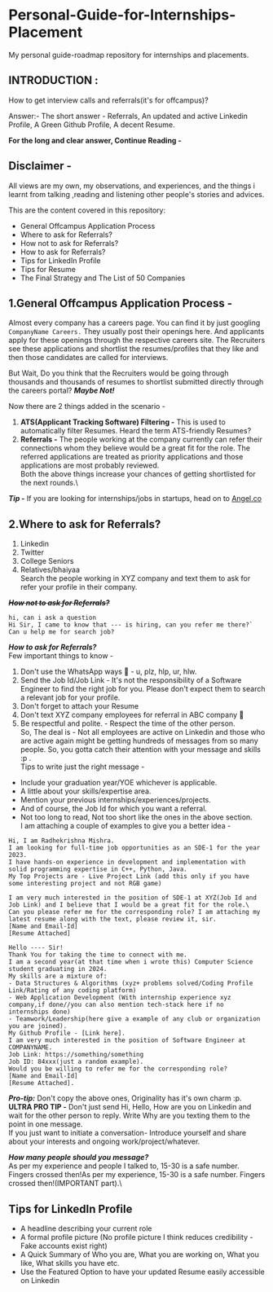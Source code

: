 # Personal-Guide-for-Internships-Placement
My personal guide-roadmap repository for internships and placements.


## INTRODUCTION :

How to get interview calls and referrals(it's for offcampus)?

Answer:- The short answer - Referrals, An updated and active Linkedin Profile, A Green Github Profile, A decent Resume.

__For the long and clear answer, Continue Reading -__

## Disclaimer - 
All views are my own, my observations, and experiences, and the things i learnt from talking ,reading and listening other people's stories and advices.

This are the content covered in this repository:

- General Offcampus Application Process
- Where to ask for Referrals?
- How not to ask for Referrals?
- How to ask for Referrals?
- Tips for LinkedIn Profile
- Tips for Resume
- The Final Strategy and The List of 50 Companies

## 1.General Offcampus Application Process -

Almost every company has a careers page. You can find it by just googling ``` CompanyName Careers. ``` They usually post their openings here. And applicants apply for these openings through the respective careers site. The Recruiters see these applications and shortlist the resumes/profiles that they like and then those candidates are called for interviews.

But Wait, Do you think that the Recruiters would be going through thousands and thousands of resumes to shortlist submitted directly through the careers portal? ***Maybe Not!***

Now there are 2 things added in the scenario -
1. **ATS(Applicant Tracking Software) Filtering -** This is used to automatically filter Resumes. Heard the term ATS-friendly Resumes?
2. **Referrals -** The people working at the company currently can refer their connections whom they believe would be a great fit for the role. The referred applications are treated as priority applications and those applications are most probably reviewed.\
Both the above things increase your chances of getting shortlisted for the next rounds.\

***Tip -*** If you are looking for internships/jobs in startups, head on to [Angel.co](https://angel.co/)

## 2.Where to ask for Referrals?
1. Linkedin
2. Twitter
3. College Seniors
4. Relatives/bhaiyaa\
Search the people working in XYZ company and text them to ask for refer your profile in their company.

~~***How not to ask for Referrals?***~~
```hlw, can you refer me
hi, can i ask a question
Hi Sir, I came to know that --- is hiring, can you refer me there?` 
Can u help me for search job?
```
***How to ask for Referrals?*** \
Few important things to know -
1. Don't use the WhatsApp ways 😬 - u, plz, hlp, ur, hlw.
2. Send the Job Id/Job Link - It's not the responsibility of a Software Engineer to find the right job for you. Please don't expect them to search a relevant job for your profile.
3. Don't forget to attach your Resume
4. Don't text XYZ company employees for referral in ABC company 😬
5. Be respectful and polite. - Respect the time of the other person.\
So, The deal is - Not all employees are active on Linkedin and those who are active again might be getting hundreds of messages from so many people. So, you gotta catch their attention with your message and skills :p .\
Tips to write just the right message -
- Include your graduation year/YOE whichever is applicable.
- A little about your skills/expertise area.
- Mention your previous internships/experiences/projects.
- And of course, the Job Id for which you want a referral.
- Not too long to read, Not too short like the ones in the above section.\
I am attaching a couple of examples to give you a better idea -

```
Hi, I am Radhekrishna Mishra. 
I am looking for full-time job opportunities as an SDE-1 for the year 2023.
I have hands-on experience in development and implementation with solid programming expertise in C++, Python, Java.
My Top Projects are - Live Project Link (add this only if you have some interesting project and not RGB game)
```
```
I am very much interested in the position of SDE-1 at XYZ(Job Id and Job Link) and I believe that I would be a great fit for the role.\
Can you please refer me for the corresponding role? I am attaching my latest resume along with the text, please review it, sir.
[Name and Email-Id]
[Resume Attached]
```
```
Hello ---- Sir!
Thank You for taking the time to connect with me. 
I am a second year(at that time when i wrote this) Computer Science student graduating in 2024.
My skills are a mixture of:
- Data Structures & Algorithms (xyz+ problems solved/Coding Profile Link/Rating of any coding platform)
- Web Application Development (With internship experience xyz company,if done//you can also mention tech-stack here if no internships done)
- Teamwork/Leadership(here give a example of any club or organization you are joined).
My Github Profile - [Link here].
I am very much interested in the position of Software Engineer at COMPANYNAME. 
Job Link: https://something/something
Job ID: 84xxx(just a random example).
Would you be willing to refer me for the corresponding role?
[Name and Email-Id]
[Resume Attached].
```
***Pro-tip:*** Don't copy the above ones, Originality has it's own charm :p.\
**ULTRA PRO TIP -** Don't just send Hi, Hello, How are you on Linkedin and wait for the other person to reply. Write Why are you texting them to the point in one message.\
If you just want to initiate a conversation- Introduce yourself and share about your interests and ongoing work/project/whatever.

***How many people should you message?***\
As per my experience and people I talked to, 15-30 is a safe number. Fingers crossed then!As per my experience, 15-30 is a safe number. Fingers crossed then!(IMPORTANT part).\
## Tips for LinkedIn Profile
- A headline describing your current role
- A formal profile picture (No profile picture I think reduces credibility - Fake accounts exist right)
- A Quick Summary of Who you are, What you are working on, What you like, What skills you have etc.
- Use the Featured Option to have your updated Resume easily accessible on Linkedin

